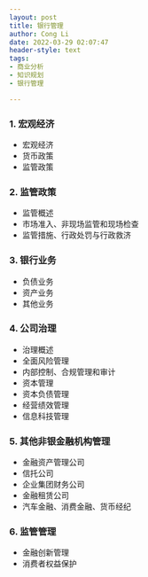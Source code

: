 ```yaml
---
layout: post
title: 银行管理
author: Cong Li
date: 2022-03-29 02:07:47
header-style: text
tags: 
- 商业分析
- 知识规划
- 银行管理

---
```


### 1. 宏观经济

- 宏观经济
- 货币政策
- 监管政策

### 2. 监管政策

- 监管概述
- 市场准入、非现场监管和现场检查
- 监管措施、行政处罚与行政救济

### 3. 银行业务

- 负债业务
- 资产业务
- 其他业务

### 4. 公司治理

- 治理概述
- 全面风险管理
- 内部控制、合规管理和审计
- 资本管理
- 资本负债管理
- 经营绩效管理
- 信息科技管理

### 5. 其他非银金融机构管理

- 金融资产管理公司
- 信托公司
- 企业集团财务公司
- 金融租赁公司
- 汽车金融、消费金融、货币经纪

### 6. 监管管理

- 金融创新管理
- 消费者权益保护

 